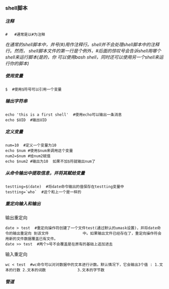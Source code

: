 ### 							shell脚本

##### 注释

```shell
#   #通常是以#为注释
```

*在通常的shell脚本中，井号(#)用作注释行。shell并不会处理shell脚本中的注释行。然而，
shell脚本文件的第一行是个例外，#后面的惊叹号会告诉shell用哪个shell来运行脚本(是的，你
可以使用bash shell，同时还可以使用另一个shell来运行你的脚本)*

##### 使用变量

```shell
$  #使用$符号可以引用一个变量
```

##### 输出字符串

```shell
echo 'this is a first shell'  #使用echo可以输出一条消息
echo $UID  #输出UID
```

##### 定义变量

```shell
num=10  #定义一个变量为10
echo $num #使用$num来调用这个变量
num2=$num #给num2赋值
echo $num2 #输出为10  如果不加$符就输出num了
```

##### 从命令输出中提取信息，并将其赋给变量

```shell
testting=$(date)  #将date命令输出的值保存在testting变量中
testting=`who`  #这个和上一个是一样的
```

##### 重定向输入和输出

输出重定向

```shell
date > test  #重定向操作符创建了一个文件test(通过默认的umask设置)，并将date命令的输出重定向 到该文件				中。如果输出文件已经存在了，重定向操作符会用新的文件数据覆盖已有文件。
date >> test  #两个>号不会覆盖是在原有的基础上追加进去
```

输入重定向

```shell
wc < test  #wc命令可以对对数据中的文本进行计数。默认情况下，它会输出3个值 : 1.文本的行数 2.文本的词数 				3.文本的字节数
```

##### 管道

```

```

